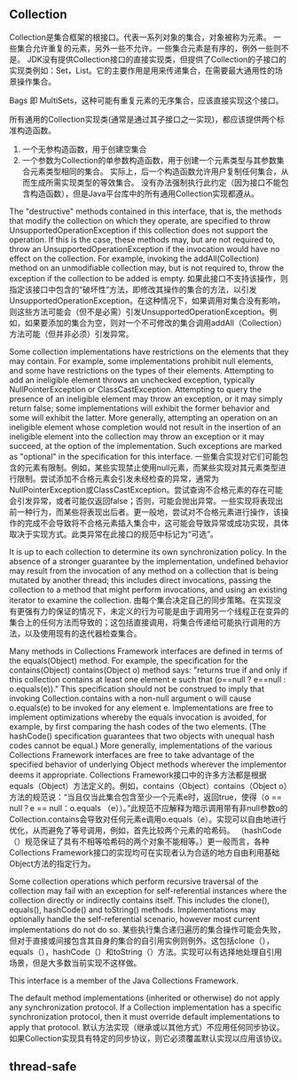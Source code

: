 ## Collection
Collection是集合框架的根接口。代表一系列对象的集合，对象被称为元素。
一些集合允许重复的元素，另外一些不允许。一些集合元素是有序的，例外一些则不是。
JDK没有提供Collection接口的直接实现类，但提供了Collection的子接口的实现类例如：Set，List。它的主要作用是用来传递集合，在需要最大通用性的场景操作集合。

Bags 即 MultiSets，这种可能有重复元素的无序集合，应该直接实现这个接口。

所有通用的Collection实现类(通常是通过其子接口之一实现)，都应该提供两个标准构造函数。
1. 一个无参构造函数，用于创建空集合
2. 一个参数为Collection的单参数构造函数，用于创建一个元素类型与其参数集合元素类型相同的集合。
实际上，后一个构造函数允许用户复制任何集合，从而生成所需实现类型的等效集合。
没有办法强制执行此约定（因为接口不能包含构造函数），但是Java平台库中的所有通用Collection实现都遵从。

The "destructive" methods contained in this interface, that is, the methods that modify the collection on which they operate, are specified to throw UnsupportedOperationException if this collection does not support the operation. If this is the case, these methods may, but are not required to, throw an UnsupportedOperationException if the invocation would have no effect on the collection. For example, invoking the addAll(Collection) method on an unmodifiable collection may, but is not required to, throw the exception if the collection to be added is empty.
如果此接口不支持该操作，则指定该接口中包含的“破坏性”方法，即修改其操作的集合的方法，以引发UnsupportedOperationException。在这种情况下，如果调用对集合没有影响，则这些方法可能会（但不是必需）引发UnsupportedOperationException。例如，如果要添加的集合为空，则对一个不可修改的集合调用addAll（Collection）方法可能（但并非必须）引发异常。

Some collection implementations have restrictions on the elements that they may contain. For example, some implementations prohibit null elements, and some have restrictions on the types of their elements.  Attempting to add an ineligible element throws an unchecked exception, typically NullPointerException or ClassCastException.  Attempting to query the presence of an ineligible element may throw an exception, or it may simply return false; some implementations will exhibit the former behavior and some will exhibit the latter.  More generally, attempting an operation on an ineligible element whose completion would not result in the insertion of an ineligible element into the collection may throw an exception or it may succeed, at the option of the implementation. Such exceptions are marked as "optional" in the specification for this interface.
一些集合实现对它们可能包含的元素有限制。例如，某些实现禁止使用null元素，而某些实现对其元素类型进行限制。尝试添加不合格元素会引发未经检查的异常，通常为NullPointerException或ClassCastException。尝试查询不合格元素的存在可能会引发异常，或者可能仅返回false；否则，可能会抛出异常。一些实现将表现出前一种行为，而某些将表现出后者。更一般地，尝试对不合格元素进行操作，该操作的完成不会导致将不合格元素插入集合中，这可能会导致异常或成功实现，具体取决于实现方式。此类异常在此接口的规范中标记为“可选”。

It is up to each collection to determine its own synchronization policy.  In the absence of a stronger guarantee by the implementation, undefined behavior may result from the invocation of any method on a collection that is being mutated by another thread; this includes direct invocations, passing the collection to a method that might perform invocations, and using an existing iterator to examine the collection.
由每个集合决定自己的同步策略。在实现没有更强有力的保证的情况下，未定义的行为可能是由于调用另一个线程正在变异的集合上的任何方法而导致的；这包括直接调用，将​​集合传递给可能执行调用的方法，以及使用现有的迭代器检查集合。

Many methods in Collections Framework interfaces are defined in terms of the equals(Object) method.  For example, the specification for the contains(Object) contains(Object o) method says: "returns true if and only if this collection contains at least one element e such that (o==null ? e==null : o.equals(e))."  This specification should not be construed to imply that invoking Collection.contains with a non-null argument o will cause o.equals(e) to be invoked for any element e.  Implementations are free to implement optimizations whereby the equals invocation is avoided, for example, by first comparing the hash codes of the two elements.  (The hashCode() specification guarantees that two objects with unequal hash codes cannot be equal.)  More generally, implementations of the various Collections Framework interfaces are free to take advantage of the specified behavior of underlying Object methods wherever the implementor deems it appropriate.
Collections Framework接口中的许多方法都是根据equals（Object）方法定义的。例如，contains（Object）contains（Object o）方法的规范说：“当且仅当此集合包含至少一个元素e时，返回true，使得（o == null？e == null：o.equals （e））。”此规范不应解释为暗示调用带有非null参数o的Collection.contains会导致对任何元素e调用o.equals（e）。实现可以自由地进行优化，从而避免了等号调用，例如，首先比较两个元素的哈希码。 （hashCode（）规范保证了具有不相等哈希码的两个对象不能相等。）更一般而言，各种Collections Framework接口的实现均可在实现者认为合适的地方自由利用基础Object方法的指定行为。


Some collection operations which perform recursive traversal of the collection may fail with an exception for self-referential instances where the collection directly or indirectly contains itself. This includes the clone(), equals(), hashCode() and toString() methods. Implementations may optionally handle the self-referential scenario, however most current implementations do not do so.
某些执行集合递归遍历的集合操作可能会失败，但对于直接或间接包含其自身的集合的自引用实例则例外。这包括clone（），equals（），hashCode（）和toString（）方法。实现可以有选择地处理自引用场景，但是大多数当前实现不这样做。

This interface is a member of the Java Collections Framework.

The default method implementations (inherited or otherwise) do not apply any synchronization protocol.  If a Collection implementation has a specific synchronization protocol, then it must override default implementations to apply that protocol.
默认方法实现（继承或以其他方式）不应用任何同步协议。如果Collection实现具有特定的同步协议，则它必须覆盖默认实现以应用该协议。


## thread-safe
